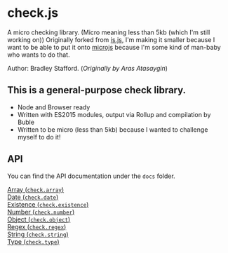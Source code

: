 # check.js

A micro checking library. (Micro meaning less than 5kb (which I'm still working on))
Originally forked from [is.js](https://arasatasaygin.github.io/is.js/), I'm making it smaller because I want to be able to put it onto [microjs](http://microjs.com/) because I'm some kind of man-baby who wants to do that.  

Author: Bradley Stafford.
(_Originally by Aras Atasaygin_)

## This is a general-purpose check library.
- Node and Browser ready
- Written with ES2015 modules, output via Rollup and compilation by Buble
- Written to be micro (less than 5kb) because I wanted to challenge myself to do it!

## API

You can find the API documentation under the `docs` folder. 

[Array (`check.array`)](docs/check.array.md)  
[Date (`check.date`)](docs/check.date.md)  
[Existence (`check.existence`)](docs/check.existence.md)  
[Number (`check.number`)](docs/check.number.md)  
[Object (`check.object`)](docs/check.object.md)  
[Regex (`check.regex`)](docs/check.regex.md)  
[String (`check.string`)](docs/check.string.md)  
[Type (`check.type`)](docs/check.type.md)  